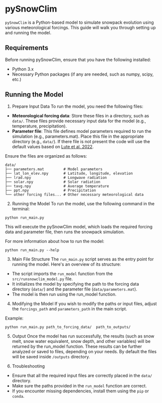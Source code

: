 # pySnowClim

`pySnowClim` is a Python-based model to simulate snowpack evolution using various
meteorological forcings. This guide will walk you through setting up and running the model.

## Requirements
Before running pySnowClim, ensure that you have the following installed:

* Python 3.x
* Necessary Python packages (if any are needed, such as numpy, scipy, etc.)

## Running the Model
1. Prepare Input Data
To run the model, you need the following files:

* **Meteorological forcing data**: Store these files in a directory, such as `data/`.
These files provide necessary input data for the model (e.g., temperature, precipitation).
* **Parameter file**: This file defines model parameters required to run the simulation
(e.g., parameters.mat). Place this file in the appropriate directory (e.g., `data/`).
If there file is not present the code will use the default values based on
[Lute et al. 2022](https://doi.org/10.5194/gmd-15-5045-2022).

Ensure the files are organized as follows:
```
data/
├── parameters.mat         # Model parameters
├── lat_lon_elev.npy       # Latitude, longitude, elevation
├── lrad.npy               # Longwave radiation
├── solar.npy              # Solar radiation
├── tavg.npy               # Average temperature
├── ppt.npy                # Precipitation
└── other forcing files... # Other necessary meteorological data
```

2. Running the Model
To run the model, use the following command in the terminal:

```
python run_main.py
```

This will execute the pySnowClim model, which loads the required forcing data and
parameter file, then runs the snowpack simulation.

For more information about how to run the model:
```
python run_main.py --help
```

3. Main File Structure
The `run_main.py` script serves as the entry point for running the model.
Here's an overview of its structure:

* The script imports the `run_model` function from the `src/runsnowclim_model.py` file.
* It initializes the model by specifying the path to the forcing data directory (`data/`)
and the parameter file (`data/parameters.mat`).
* The model is then run using the run_model function.

4. Modifying the Model
If you wish to modify the paths or input files, adjust the `forcings_path` and
`parameters_path` in the main script.

Example:
```
python run_main.py path_to_forcing_data/  path_to_outputs/
```

5. Output
Once the model has run successfully, the results (such as snow melt, snow water
equivalent, snow depth, and other variables) will be returned by the run_model function.
These results can be further analyzed or saved to files, depending on your needs.
By default the files will be saved inside `/outputs` directory.

6. Troubleshooting
* Ensure that all the required input files are correctly placed in the `data/` directory.
* Make sure the paths provided in the `run_model` function are correct.
* If you encounter missing dependencies, install them using the `pip` or `conda`.
